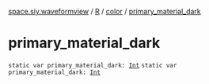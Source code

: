 [space.siy.waveformview](../../index.md) / [R](../index.md) / [color](index.md) / [primary_material_dark](./primary_material_dark.md)

# primary_material_dark

`static var primary_material_dark: `[`Int`](https://kotlinlang.org/api/latest/jvm/stdlib/kotlin/-int/index.html)
`static var primary_material_dark: `[`Int`](https://kotlinlang.org/api/latest/jvm/stdlib/kotlin/-int/index.html)